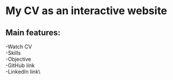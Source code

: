 # My CV as an interactive website  
## Main features:  
  -Watch CV\
  -Skills\
  -Objective\
  -GitHub link\
  -LinkedIn link\
